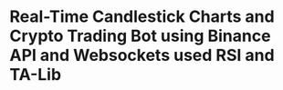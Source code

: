 # Real-Time Candlestick Charts and Crypto Trading Bot using Binance API and Websockets used RSI and TA-Lib

